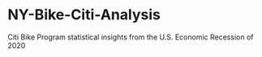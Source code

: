 # NY-Bike-Citi-Analysis
Citi Bike Program statistical insights from the U.S. Economic Recession of 2020
